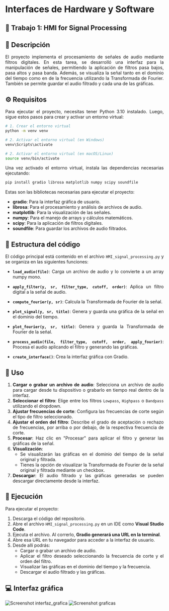 <div align="justify">

# Interfaces de Hardware y Software

## 📌 Trabajo 1: HMI for Signal Processing

## 📄 Descripción

El proyecto implementa el procesamiento de señales de audio mediante filtros digitales. En esta tarea, se desarrolló una interfaz para la manipulación de señales, permitiendo la aplicación de filtros pasa bajos, pasa altos y pasa banda. Además, se visualiza la señal tanto en el dominio del tiempo como en de la frecuencia utilizando la Transformada de Fourier. También se permite guardar el audio filtrado y cada una de las gráficas.

## ⚙️ Requisitos

Para ejecutar el proyecto, necesitas tener Python 3.10 instalado. Luego, sigue estos pasos para crear y activar un entorno virtual:
```bash
# 1. Crear el entorno virtual
python -m venv venv

# 2. Activar el entorno virtual (en Windows)
venv\Scripts\activate

# 2. Activar el entorno virtual (en macOS/Linux)
source venv/bin/activate
```

Una vez activado el entorno virtual, instala las dependencias necesarias ejecutando:
```bash
pip install gradio librosa matplotlib numpy scipy soundfile
```

Estas son las bibliotecas necesarias para ejecutar el proyecto:

- **gradio**: Para la interfaz gráfica de usuario.
- **librosa**: Para el procesamiento y análisis de archivos de audio.
- **matplotlib**: Para la visualización de las señales.
- **numpy**: Para el manejo de arrays y cálculos matemáticos.
- **scipy**: Para la aplicación de filtros digitales.
- **soundfile**: Para guardar los archivos de audio filtrados.

## 🧠 Estructura del código

El código principal está contenido en el archivo `HMI_signal_processing.py` y se organiza en las siguientes funciones:

- **`load_audio(file)`**: Carga un archivo de audio y lo convierte a un array numpy mono.

- **`apply_filter(y, sr, filter_type, cutoff, order)`**: Aplica un filtro digital a la señal de audio.

- **`compute_fourier(y, sr)`**: Calcula la Transformada de Fourier de la señal.

- **`plot_signal(y, sr, title)`**: Genera y guarda una gráfica de la señal en el dominio del tiempo.

- **`plot_fourier(y, sr, title)`**: Genera y guarda la Transformada de Fourier de la señal.

- **`process_audio(file, filter_type, cutoff, order, apply_fourier)`**: Procesa el audio aplicando el filtro y generando las gráficas.

- **`create_interface()`**: Crea la interfaz gráfica con Gradio.

## 🧪 Uso

1. **Cargar o grabar un archivo de audio**: Selecciona un archivo de audio para cargar desde tu dispositivo o grabarlo en tiempo real dentro de la interfaz.
2. **Seleccionar el filtro**: Elige entre los filtros `Lowpass`, `Highpass` o `Bandpass` utilizando el dropdown.
3. **Ajustar frecuencias de corte**: Configura las frecuencias de corte según el tipo de filtro seleccionado.
4. **Ajustar el orden del filtro**: Describe el grado de aceptación o rechazo de frecuencias, por arriba o por debajo, de la respectiva frecuencia de corte.
5. **Procesar**: Haz clic en "Procesar" para aplicar el filtro y generar las gráficas de la señal.
6. **Visualización**:
   - Se visualizarán las gráficas en el dominio del tiempo de la señal original y filtrada.
   - Tienes la opción de visualizar la Transformada de Fourier de la señal original y filtrada mediante un checkbox.
7. **Descargar**: El audio filtrado y las gráficas generadas se pueden descargar directamente desde la interfaz.

## 🚀 Ejecución

Para ejecutar el proyecto:

1. Descarga el código del repositorio.
2. Abre el archivo `HMI_signal_processing.py` en un IDE como **Visual Studio Code**.
3. Ejecuta el archivo. Al correrlo, **Gradio generará una URL en la terminal**.
4. Abre esa URL en tu navegador para acceder a la interfaz de usuario.
5. Desde allí podrás:
   - Cargar o grabar un archivo de audio.
   - Aplicar el filtro deseado seleccionando la frecuencia de corte y el orden del filtro.
   - Visualizar las gráficas en el dominio del tiempo y la frecuencia.
   - Descargar el audio filtrado y las gráficas.


## 💻 Interfaz gráfica
![Screenshot interfaz_grafica](https://github.com/user-attachments/assets/7e7c8f09-9140-4ff6-95a9-192009ce5cff)
![Screenshot graficas](https://github.com/user-attachments/assets/f2474795-072d-4436-bb68-d030bbf5ddbc)


</div>
